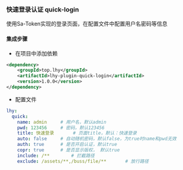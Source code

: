 ### 快速登录认证 quick-login
使用Sa-Token实现的登录页面，在配置文件中配置用户名密码等信息

#### 集成步骤
+ 在项目中添加依赖
```xml
<dependency>
    <groupId>top.lhy</groupId>
    <artifactId>lhy-plugin-quick-login</artifactId>
    <version>1.0.0</version>
</dependency>
```
+ 配置文件
```yaml
lhy:
  quick:
    name: admin     # 用户名，默认admin
    pwd: 123456     # 密码，默认123456
    title: 快速登录       # 页面title，默认：快速登录
    auto: false     # 自动随机密码，默认false，为true时name和pwd无效
    auth: true      # 是否开启认证，默认true
    copr: true      # 是否显示版权， 默认true
    include: /**        # 拦截路径
    exclude: /assets/**,/buss/file/**       # 放行路径
```
